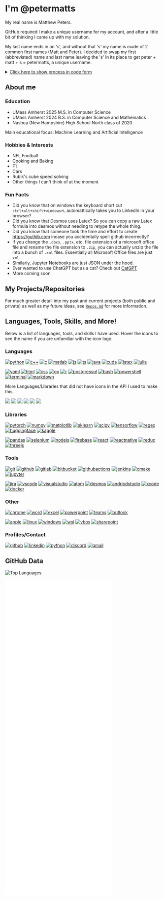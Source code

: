 # I'm @petermatts

My real name is Matthew Peters.

GitHub required I make a unique username for my account, and after a little bit of thinking I came up with my solution.

My last name ends in an 's', and without that 's' my name is made of 2 common first names (Matt and Peter). I decided to swap my first (abbreviated) name and last name leaving the 's' in its place to get peter + matt + s = petermatts, a unique username.

<details>

<summary markdown="span">
    <u>Click here to show process in code form</u>
</summary>

```Java
public static String username() {
    String myName = "Matthew Peters"; //my name
    myName = myName.toLowerCase(); //make lowercase

    //split into an array (first name at index 0, second name at index 1)
    String[] names = myName.split(" "); 

    //create var for first name, using substring to abreviate to an alternative form
    String firstname_short = names[0].substring(0, 4); //matt

    String lastname = names[1]; //create var for last name (peters)
    String s = "";

    //if lastname ends in "s": s="s" and trim off last 's' from lastname
    if(lastname.endsWith("s")) {
        s = "s";
        lastname = lastname.substring(0, lastname.length()-1); //peter
    }

    // my_github_username = "peter" + "matt" + "s"
    String my_github_username = lastname + firstname_short + s;
    return my_github_username; //petermatts
}
```

*example code for this process as a Java method*</details>

<!-- <details><summary markdown="span"><u>Click here to show process in code form</u></summary>

```Python
    name = "Matthew Peters"
    data = name.lower().split(" ")
    github_username = data[1][:-1] + data[0][:4] + data[1][-1:]
    print("Python:", github_username)
```
*example code for this process as a Java method*</details> -->

<!-- --- -->

## About me

### **Education**

- UMass Amherst 2025 M.S. in Computer Science
- UMass Amherst 2024 B.S. in Computer Science and Mathematics
- Nashua (New Hampshire) High School North class of 2020

Main educational focus: Machine Learning and Artificial Intelligence

### **Hobbies & Interests**

- NFL Football
- Cooking and Baking
- F1
- Cars
- Rubik's cube speed solving
- Other things I can't think of at the moment

### **Fun Facts**
- Did you know that on windows the keyboard short cut `ctrl+alt+shift+windows+L` automattically takes you to LinkedIn in your browser?
- Did you know that Desmos uses Latex? So you can copy a raw Latex formula into desmos without needing to retype the whole thing.
- Did you know that someone took the time and effort to create https://guthib.com incase you accidentally spell github incorrectly?
- If you change the `.docx`, `.pptx`, etc. file extension of a microsoft office file and rename the file extension to `.zip`, you can actually unzip the file into a bunch of `.xml` files. Essentially all Microsoft Office files are just `xml`.
- Similarly, Jupyter Notebooks are just JSON under the hood.
- Ever wanted to use ChatGPT but as a cat? Check out [CatGPT](https://catgpt.wvd.io/)
- More coming soon

## **My Projects/Repositories**

For much greater detail into my past and current projects (both public and private) as well as my future ideas, see [`Repos.md`](https://github.com/petermatts/petermatts/blob/main/Repos.md) for more information.

## **Languages, Tools, Skills, and More!**
<!-- Cool site for logos https://worldvectorlogo.com/ -->
<!-- Icons from https://github.com/lelouchfr/skill-icons -->

Below is a list of languages, tools, and skills I have used. Hover the icons to see the name if you are unfamiliar with the icon logo.

### Languages

<!-- ![My Languages](https://go-skill-icons.vercel.app/api/icons?i=py,js,ts,c,cpp,java,matlab,julia,latex,md,bash,powershell,html,css,postgres,r,go,yaml&titles=true&perline=9) -->

[<img src="https://go-skill-icons.vercel.app/api/icons?i=py" alt="python" />](? "Python")
[<img src="https://go-skill-icons.vercel.app/api/icons?i=cpp" alt="c++" />](? "C++")
[<img src="https://go-skill-icons.vercel.app/api/icons?i=c" alt="c" />](? "C")
[<img src="https://go-skill-icons.vercel.app/api/icons?i=matlab" alt="matlab" />](? "Matlab")
[<img src="https://go-skill-icons.vercel.app/api/icons?i=js" alt="js" />](? "Javascript")
[<img src="https://go-skill-icons.vercel.app/api/icons?i=ts" alt="ts" />](? "Typescript")
[<img src="https://go-skill-icons.vercel.app/api/icons?i=java" alt="java" />](? "Java")
[<img src="https://go-skill-icons.vercel.app/api/icons?i=cuda" alt="cuda" />](? "CUDA")
[<img src="https://go-skill-icons.vercel.app/api/icons?i=latex" alt="latex" />](? "Latex")
[<img src="https://go-skill-icons.vercel.app/api/icons?i=julia" alt="julia" />](? "Julia")

[<img src="https://go-skill-icons.vercel.app/api/icons?i=yaml" alt="yaml" />](? "yaml")
[<img src="https://go-skill-icons.vercel.app/api/icons?i=html" alt="html" />](? "HTML")
[<img src="https://go-skill-icons.vercel.app/api/icons?i=css" alt="css" />](? "CSS")
[<img src="https://go-skill-icons.vercel.app/api/icons?i=go" alt="go" />](? "Go")
[<img src="https://go-skill-icons.vercel.app/api/icons?i=r" alt="r" />](? "R")
[<img src="https://go-skill-icons.vercel.app/api/icons?i=postgres" alt="postgressql" />](? "Postgres SQL")
[<img src="https://go-skill-icons.vercel.app/api/icons?i=bash" alt="bash" />](? "Bash")
[<img src="https://go-skill-icons.vercel.app/api/icons?i=powershell" alt="powershell" />](? "Powershell")
[<img src="https://go-skill-icons.vercel.app/api/icons?i=terminal" alt="terminal" />](? "Batch")
[<img src="https://go-skill-icons.vercel.app/api/icons?i=md" alt="markdown" />](? "Markdown")

More Languages/Libraries that did not have icons in the API I used to make this.

[<img src="https://encrypted-tbn0.gstatic.com/images?q=tbn:ANd9GcSYkbGAhmcYo1cCQtJvI94pA4_g_YW6EsVJ1OkIe8moeOCvD7rmAEMz05kVN6V1ZCa0dw&usqp=CAU" height="40px"/>](? "SWIG")
[<img src="https://technology.howard.edu/sites/technology.howard.edu/files/styles/large/public/mathematica-logo.png?itok=sZVilQp7" width="40px">](? "Mathmatica")
[<img src="https://avatars.githubusercontent.com/u/1300762?v=4" height="40px"/>](? "Doxygen")
[<img src="https://upload.wikimedia.org/wikipedia/commons/thumb/f/fe/Numba_logo.svg/512px-Numba_logo.svg.png" height="40px"/>](? "Numba")
[<img src="https://gymnasium.farama.org/_static/img/gymnasium_white.svg" height="40px"/>](? "Gymnasium")
[<img src="https://upload.wikimedia.org/wikipedia/en/thumb/4/48/GraphvizLogo.png/256px-GraphvizLogo.png" height="45px"/>](? "Graphviz")

### Libraries

[<img src="https://go-skill-icons.vercel.app/api/icons?i=pytorch" alt="pytorch" />](https://github.com/petermatts "PyTorch")
[<img src="https://go-skill-icons.vercel.app/api/icons?i=numpy" alt="numpy" />](? "Numpy")
[<img src="https://go-skill-icons.vercel.app/api/icons?i=matplotlib" alt="matplotlib" />](? "Matplotlib")
[<img src="https://go-skill-icons.vercel.app/api/icons?i=sklearn" alt="sklearn" />](? "Scikit-Learn")
[<img src="https://go-skill-icons.vercel.app/api/icons?i=scipy" alt="scipy" />](? "Scipy")
[<img src="https://go-skill-icons.vercel.app/api/icons?i=tensorflow" alt="tensorflow" />](? "Tensorflow")
[<img src="https://go-skill-icons.vercel.app/api/icons?i=regex" alt="regex" />](? "Regex")
[<img src="https://go-skill-icons.vercel.app/api/icons?i=huggingface" alt="huggingface" />](? "Hugging Face")
[<img src="https://go-skill-icons.vercel.app/api/icons?i=kaggle" alt="kaggle" />](? "Kaggle")


[<img src="https://go-skill-icons.vercel.app/api/icons?i=pandas" alt="pandas" />](? "pandas")
[<img src="https://go-skill-icons.vercel.app/api/icons?i=selenium" alt="selenium" />](? "Selenium")
[<img src="https://go-skill-icons.vercel.app/api/icons?i=nodejs" alt="nodejs" />](? "NodeJS")
[<img src="https://go-skill-icons.vercel.app/api/icons?i=firebase" alt="firebase" />](? "Firebase")
[<img src="https://go-skill-icons.vercel.app/api/icons?i=react" alt="react" />](? "React")
[<img src="https://go-skill-icons.vercel.app/api/icons?i=reactnative" alt="reactnative" />](? "React Native")
[<img src="https://go-skill-icons.vercel.app/api/icons?i=redux" alt="redux" />](? "Redux")
[<img src="https://go-skill-icons.vercel.app/api/icons?i=threejs" alt="threejs" />](? "ThreeJS")

### Tools

[<img src="https://go-skill-icons.vercel.app/api/icons?i=git" alt="git" />](? "Git")
[<img src="https://go-skill-icons.vercel.app/api/icons?i=github" alt="github" />](? "Github")
[<img src="https://go-skill-icons.vercel.app/api/icons?i=gitlab" alt="gitlab" />](? "Gitlab")
[<img src="https://go-skill-icons.vercel.app/api/icons?i=bitbucket" alt="bitbucket" />](? "Bitbucket")
[<img src="https://go-skill-icons.vercel.app/api/icons?i=githubactions" alt="githubactions" />](? "CI/CD")
[<img src="https://go-skill-icons.vercel.app/api/icons?i=jenkins" alt="jenkins" />](? "Jenkins")
[<img src="https://go-skill-icons.vercel.app/api/icons?i=cmake" alt="cmake" />](? "CMake")
[<img src="https://go-skill-icons.vercel.app/api/icons?i=jupyter" alt="jupyter" />](? "Jupyter Notebook")

[<img src="https://go-skill-icons.vercel.app/api/icons?i=jira" alt="jira" />](? "Jira")
[<img src="https://go-skill-icons.vercel.app/api/icons?i=vscode" alt="vscode" />](? "VSCode")
[<img src="https://go-skill-icons.vercel.app/api/icons?i=visualstudio" alt="visualstudio" />](? "Visual Studio")
[<img src="https://go-skill-icons.vercel.app/api/icons?i=atom" alt="atom" />](? "Atom")
[<img src="https://go-skill-icons.vercel.app/api/icons?i=desmos" alt="desmos" />](? "Desmos")
[<img src="https://go-skill-icons.vercel.app/api/icons?i=androidstudio" alt="andriodstudio" />](? "Android Studio")
[<img src="https://go-skill-icons.vercel.app/api/icons?i=xcode" alt="xcode" />](? "XCode")
[<img src="https://go-skill-icons.vercel.app/api/icons?i=docker" alt="docker" />](? "Docker")

### Other

[<img src="https://go-skill-icons.vercel.app/api/icons?i=chrome" alt="chrome" />](? "Google Workspace")
[<img src="https://go-skill-icons.vercel.app/api/icons?i=word" alt="word" />](? "Microsoft Word")
[<img src="https://go-skill-icons.vercel.app/api/icons?i=excel" alt="excel" />](? "Microsoft Excel")
[<img src="https://go-skill-icons.vercel.app/api/icons?i=powerpoint" alt="powerpoint" />](? "Microsoft Powerpoint")
[<img src="https://go-skill-icons.vercel.app/api/icons?i=teams" alt="teams" />](? "Microsoft Teams")
[<img src="https://go-skill-icons.vercel.app/api/icons?i=outlook" alt="outlook" />](? "Microsoft Outlook")

[<img src="https://go-skill-icons.vercel.app/api/icons?i=apple" alt="apple" />](? "MacOS")
[<img src="https://go-skill-icons.vercel.app/api/icons?i=linux" alt="linux" />](? "Linux")
[<img src="https://go-skill-icons.vercel.app/api/icons?i=windows" alt="windows" />](? "Windows")
[<img src="https://go-skill-icons.vercel.app/api/icons?i=wsl" alt="wsl" />](? "Windows Linux Subsystem")
[<img src="https://go-skill-icons.vercel.app/api/icons?i=virtualbox" alt="vbox" />](? "Virtual Box")
[<img src="https://go-skill-icons.vercel.app/api/icons?i=sharepoint" alt="sharepoint" />](? "Share Point")

### Profiles/Contact

[<img src="https://go-skill-icons.vercel.app/api/icons?i=github" alt="github" />](? "petermatts")
[<img src="https://go-skill-icons.vercel.app/api/icons?i=linkedin" alt="linkedin" />](https://www.linkedin.com/in/matthew-s-peters/ "Matthew Peters")
[<img src="https://go-skill-icons.vercel.app/api/icons?i=instagram" alt="python" />](https://www.instagram.com/pete.matt/ "pete.matt")
[<img src="https://go-skill-icons.vercel.app/api/icons?i=discord" alt="discord" />](? "petermatts")
[<img src="https://go-skill-icons.vercel.app/api/icons?i=gmail" alt="gmail" />](? "mpeters0514@gmail.com")

## GitHub Data

<!-- Refer to https://github.com/marketplace/actions/metrics-embed for more metrics svg stuff -->

![Top Languages](https://github-readme-stats-petermatts.vercel.app/api/top-langs/?username=petermatts&layout=compact&langs_count=10&hide_border=true&theme=transparent&hide=Solidity,M,Makefile,Jupyter+Notebook,Tex,NetLogo)

![Metrics](Metrics/Metrics.svg)
